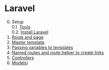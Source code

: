 # Laravel
0. Setup  
  0.1. [Tools](./0.1.Tools.md)  
  0.2. [Install Laravel](./0.2.Install.md)  
1. [Route and page](./1.Route_and_page.md)
2. [Master template](./2.Master_template.md)
3. [Passing variables to templates](./3.Passing_variables_to_templates.md)
4. [Named routes and route helper to create links](./4.Named_routes.md)
5. [Controllers](./5.Controllers.md)
6. [Models](./6.Models.md))